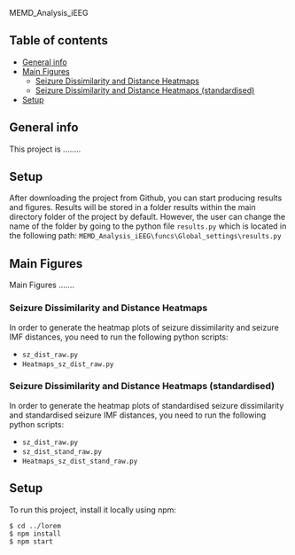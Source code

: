 MEMD_Analysis_iEEG

## Table of contents
* [General info](#general-info)
* [Main Figures](#main-figures)
    + [Seizure Dissimilarity and Distance Heatmaps](##dist-heatmaps)
    + [Seizure Dissimilarity and Distance Heatmaps (standardised)](##dist-stand-heatmaps)
* [Setup](#setup)

## General info
This project is ........

## Setup
After downloading the project from Github, you can start producing results and figures.
Results will be stored in a folder results within the main directory folder of the project by default.
However, the user can change the name of the folder by going to the python file `results.py`
which is located in the following path:
`MEMD_Analysis_iEEG\funcs\Global_settings\results.py`
## Main Figures
Main Figures .......

### Seizure Dissimilarity and Distance Heatmaps
In order to generate the heatmap plots of seizure dissimilarity and seizure IMF distances,
 you need to run the following python scripts:
 - `sz_dist_raw.py`
 - `Heatmaps_sz_dist_raw.py`

### Seizure Dissimilarity and Distance Heatmaps (standardised)
In order to generate the heatmap plots of standardised seizure dissimilarity and standardised seizure IMF distances,
 you need to run the following python scripts:
 - `sz_dist_raw.py`
 - `sz_dist_stand_raw.py`
 - `Heatmaps_sz_dist_stand_raw.py`

## Setup
To run this project, install it locally using npm:

```
$ cd ../lorem
$ npm install
$ npm start
```